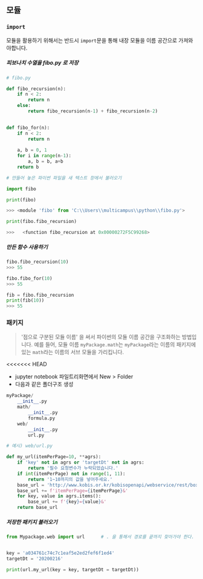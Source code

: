 ## 모듈

### `import`
모듈을 활용하기 위해서는 반드시 `import`문을 통해 내장 모듈을 이름 공간으로 가져와야합니다.

##### 피보나치 수열을 fibo.py 로 저장

```python
# fibo.py

def fibo_recursion(n):
    if n < 2:
        return n
    else:
        return fibo_recursion(n-1) + fibo_recursion(n-2)
    

def fibo_for(n):
    if n < 2: 
        return n
    
    a, b = 0, 1
    for i in range(n-1):
        a, b = b, a+b
    return b
```

```python
# 만들어 놓은 파이썬 파일을 새 텍스트 창에서 불러오기

import fibo

print(fibo)

>>> <module 'fibo' from 'C:\\Users\\multicampus\\python\\fibo.py'>
```

```python
print(fibo.fibo_recursion)

>>>   <function fibo_recursion at 0x00000272F5C99268>
```



##### 만든 함수 사용하기

```python
fibo.fibo_recursion(10)
>>> 55

fibo.fibo_for(10)
>>> 55

fib = fibo.fibo_recursion
print(fib(10))
>>> 55
```



### 패키지

> '점으로 구분된 모듈 이름' 을 써서 파이썬의 모듈 이름 공간을 구조화하는 방법입니다. 예를 들어, 모듈 이름 `myPackage.math`는 `myPackage`라는 이름의 패키지에 있는 `math`라는 이름의 서브 모듈을 가리킵니다.

<<<<<<< HEAD
- jupyter notebook 파일트리화면에서 New > Folder
- 다음과 같은 폴더구조 생성

```python
myPackage/
    __init__.py
    math/
        __init__.py
        formula.py
    web/
        __init__.py
        url.py
```

```python
# 예시) web/url.py

def my_url(itemPerPage=10, **agrs):
    if 'key' not in agrs or 'targetDt' not in agrs:
        return '필수 요청변수가 누락되었습니다.'
    if int(itemPerPage) not in range(1, 11):
        return '1~10까지의 값을 넣어주세요.'
    base_url = 'http://www.kobis.or.kr/kobisopenapi/webservice/rest/boxoffice/searchDailyBoxOfficeList.json?'
    base_url += f'itemPerPage={itemPerPage}&'
    for key, value in agrs.items():
        base_url += f'{key}={value}&'
    return base_url
```

##### 저장한 패키지 불러오기

```python
from Mypackage.web import url      # . 을 통해서 경로를 끝까지 찾아가야 한다. 


key = 'a034761c74c7c1eaf5e2ed2fef6f1ed4'
targetDt = '20200216'

print(url.my_url(key = key, targetDt = targetDt))
```

